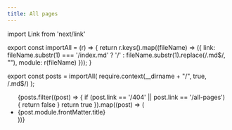```yaml
---
title: All pages
---
```


import Link from 'next/link'

export const importAll = (r) => {
return r.keys().map((fileName) => ({
link: fileName.substr(1) === '/index.md' ? '/' : fileName.substr(1).replace(/\.md$/, ""),
module: r(fileName)
}));
}

export const posts = importAll(
require.context(\_\_dirname + "/", true, /\.md$/)
);

<ul>
{posts.filter((post) => {
  if (post.link == '/404' || post.link == '/all-pages') {
    return false
  }
  return true
}).map((post) => (
  <li><Link href={post.link}>{post.module.frontMatter.title}</Link></li>
))}
</ul>
